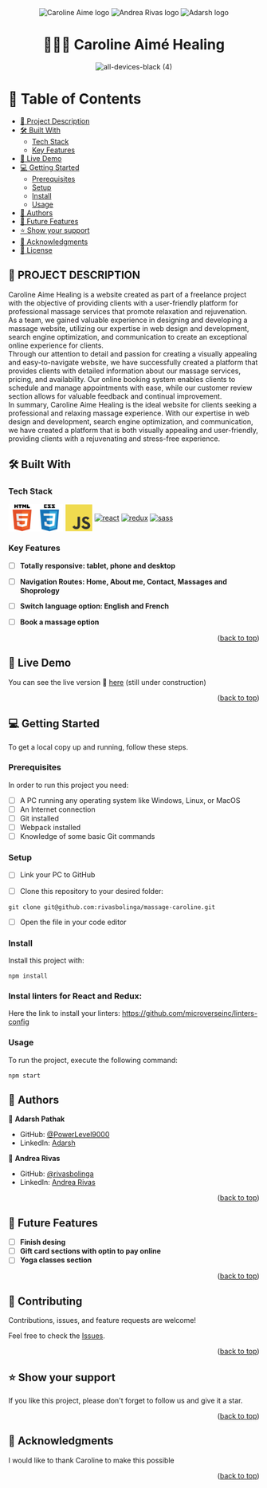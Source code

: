 <div align="center">
  <img
          alt="Caroline Aime logo"
          src="https://user-images.githubusercontent.com/103900838/232329006-da6685dd-e72a-4eb9-a15a-457d2d2b555d.png"
          width="140"  height="auto" 
        />
         <img
          alt="Andrea Rivas logo"
          src="https://user-images.githubusercontent.com/103900838/232334733-a5a82cb8-0af9-460a-b2dd-d9e5767d1d6c.png"
          width="140"  height="auto" 
        />
         <img
          alt="Adarsh logo"
          src="https://user-images.githubusercontent.com/103900838/232334939-059645e2-75cf-4ab4-884a-6510f2211f81.png"
          width="140"  height="auto" 
        />




#  💆🏼‍♀️ Caroline Aimé Healing  <a name="about-project"></a>
  ![all-devices-black (4)](https://user-images.githubusercontent.com/103900838/232330635-ecb30b82-94b8-40dd-8b4e-20adc6ba5913.png)
 <a name="about-project"></a>

</div>


<a name="readme-top"></a>

<!-- TABLE OF CONTENTS -->

# 📗 Table of Contents
 - [📖 Project Description](#-project-description-)
  - [🛠 Built With ](#-built-with-)
    - [Tech Stack ](#tech-stack-)
    - [Key Features ](#key-features-)
  - [🚀 Live Demo ](#-live-demo-)
  - [💻 Getting Started ](#-getting-started-)
    - [Prerequisites](#prerequisites)
    - [Setup](#setup)
    - [Install](#install)
    - [Usage](#usage)
  - [👥 Authors ](#-authors-)
  - [🔭 Future Features ](#-future-features-)
  - [⭐️ Show your support ](#️-show-your-support-)
  - [🙏 Acknowledgments ](#-acknowledgments-)
  - [📝 License](#license)

<!-- PROJECT DESCRIPTION -->

 ## 📖 PROJECT DESCRIPTION <a name="project-description"></a>
 
Caroline Aime Healing is a website created as part of a freelance project with the objective of providing clients with a user-friendly platform for professional massage services that promote relaxation and rejuvenation.</br> As a team, we gained valuable experience in designing and developing a massage website, utilizing our expertise in web design and development, search engine optimization, and communication to create an exceptional online experience for clients. </br>
Through our attention to detail and passion for creating a visually appealing and easy-to-navigate website, we have successfully created a platform that provides clients with detailed information about our massage services, pricing, and availability. Our online booking system enables clients to schedule and manage appointments with ease, while our customer review section allows for valuable feedback and continual improvement. </br>
  In summary, Caroline Aime Healing is the ideal website for clients seeking a professional and relaxing massage experience. With our expertise in web design and development, search engine optimization, and communication, we have created a platform that is both visually appealing and user-friendly, providing clients with a rejuvenating and stress-free experience.
  
## 🛠 Built With <a name="built-with"></a>

### Tech Stack <a name="tech-stack"></a>

<a href="https://www.w3.org/html/" target="_blank"><img align="center" src="https://raw.githubusercontent.com/devicons/devicon/master/icons/html5/html5-original-wordmark.svg" alt="html5" width="55" height="55"/></a><a href="https://www.w3schools.com/css/" target="_blank"><img align="center" src="https://raw.githubusercontent.com/devicons/devicon/master/icons/css3/css3-original-wordmark.svg" alt="css3" width="55" height="55"/></a>
<a href="https://developer.mozilla.org/en-US/docs/Web/JavaScript" target="_blank" rel="noreferrer"><img align="center" src="https://raw.githubusercontent.com/devicons/devicon/master/icons/javascript/javascript-original.svg" alt="javascript" width="55" height="55"/></a>
<a href="https://reactjs.org/" target="_blank" rel="noreferrer">
<img align="center" src="https://cdn-icons-png.flaticon.com/512/1183/1183672.png" alt="react" width="60" height="60"/></a>
<a href="https://redux-toolkit.js.org/" target="_blank" rel="noreferrer">
<img align="center" src="https://user-images.githubusercontent.com/103900838/222968100-66b1cdba-dcbe-4047-a88f-3f55ccf983ee.svg" alt="redux" width="60" height="60"/></a>
<a href="https://sass-lang.com/" target="_blank" rel="noreferrer">
<img align="center" src="https://upload.wikimedia.org/wikipedia/commons/9/96/Sass_Logo_Color.svg" alt="sass" width="60" height="60"/></a>



<!-- Features -->
### Key Features <a name="key-features"></a>

<!-- > Describe between 1-3 key features of the application.-->

- [ ] **Totally responsive: tablet, phone and desktop**
- [ ] **Navigation Routes: Home, About me, Contact, Massages and Shoprology**
- [ ] **Switch language option: English and French**
- [ ] **Book a massage option**


<p align="right">(<a href="#readme-top">back to top</a>)</p>

<!-- LIVE DEMO -->

## 🚀 Live Demo <a name="live-demo"></a>

You can see the live version 📍 [here](https://carolineaime-adarsh-and-andrea.netlify.app/)
(still under construction)

<p align="right">(<a href="#readme-top">back to top</a>)</p>

<!-- GETTING STARTED -->

## 💻 Getting Started <a name="getting-started"></a>

To get a local copy up and running, follow these steps.


<!-- PREREQUISITES -->

### Prerequisites

In order to run this project you need:

- [ ] A PC running any operating system like Windows, Linux, or MacOS
- [ ] An Internet connection
- [ ] Git installed
- [ ] Webpack installed
- [ ] Knowledge of some basic Git commands

<!-- SETUP -->

### Setup

- [ ] Link your PC to GitHub
- [ ] Clone this repository to your desired folder:


```
git clone git@github.com:rivasbolinga/massage-caroline.git
```

- [ ] Open the file in your code editor
  
<!-- INSTALL -->

### Install

Install this project with:

```
npm install
```

###  Instal linters for React and Redux:

Here the link to install your linters: https://github.com/microverseinc/linters-config

<!-- USAGE -->

### Usage
To run the project, execute the following command:

```
npm start
```

<!-- AUTHORS -->

## 👥 Authors <a name="authors"></a>

👤 **Adarsh Pathak**

- GitHub: [@PowerLevel9000](https://github.com/PowerLevel9000)
- LinkedIn: [Adarsh](https://www.linkedin.com/in/powerlevel/)


👤 **Andrea Rivas**

- GitHub: [@rivasbolinga](https://github.com/rivasbolinga)
- LinkedIn: [Andrea Rivas](https://www.linkedin.com/in/andrearivaspalacios/)

<p align="right">(<a href="#readme-top">back to top</a>)</p>

<!-- Features -->
## 🔭 Future Features <a name="future-features"></a>

- [ ] **Finish desing**
- [ ] **Gift card sections with optin to pay online**
- [ ] **Yoga classes section**

<p align="right">(<a href="#readme-top">back to top</a>)</p>

<!-- CONTRIBUTING -->

## 🤝 Contributing <a name="contributing"></a>

Contributions, issues, and feature requests are welcome!

Feel free to check the [Issues](https://github.com/rivasbolinga/massage-caroline/issues).

<p align="right">(<a href="#readme-top">back to top</a>)</p>

<!-- SUPPORT -->
## ⭐️ Show your support <a name="support"></a>

If you like this project, please don't forget to follow us and give it a star.

<p align="right">(<a href="#readme-top">back to top</a>)</p>


<!-- ACKNOWLEDGEMENTS -->

## 🙏 Acknowledgments <a name="acknowledgements"></a>

I would like to thank Caroline to make this possible

<p align="right">(<a href="#readme-top">back to top</a>)</p>



